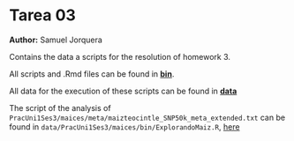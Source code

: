 # Tarea 03
**Author:** Samuel Jorquera

Contains the data a scripts for the resolution of homework 3.

All scripts and .Rmd files can be found in [**bin**](bin/).

All data for the execution of these scripts can be found in [**data**](Tarea03/data/)

The script of the analysis of ```PracUni1Ses3/maices/meta/maizteocintle_SNP50k_meta_extended.txt``` can be found in ```data/PracUni1Ses3/maices/bin/ExplorandoMaiz.R```, [here](data/PracUni1Ses3/maices/bin/)
